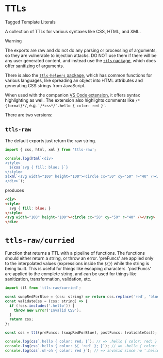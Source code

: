 # TTLs

Tagged Template Literals

A collection of TTLs for various syntaxes like CSS, HTML, and XML.

> [!WARNING]
> The exports are raw and do not do any parsing or processing of arguments, so they are vulnerable to injection attacks. DO NOT use them if there will be any user generated content, and instead use the [`ttls` package](https://www.npmjs.org/package/ttls), which does offer sanitizing of arguments.

There is also the [`ttls-helpers` package](https://www.npmjs.org/package/ttls-helpers), which has common functions for various languages, like spreading an object into HTML attributes and generating CSS strings from JavaScript.

When used with the companion [VS Code extension](https://marketplace.visualstudio.com/items?itemName=alexgagnon.vscode-ttls), it offers syntax highlighting as well. The extension also highlights comments like `/*{format}*/`, e.g. `` `/*css*/`.hello { color: red }` ``.

There are two versions:

## `ttls-raw`

The default exports just return the raw string.

```js
import { css, html, xml } from 'ttls-raw';

console.log(html`<div>
<style>
  ${css`svg { fill: blue; }`}
</style>
${xml`<svg width="100" height="100"><circle cx="50" cy="50" r="40" /></svg>`}
</div>`);
```

produces

```html
<div>
<style>
  svg { fill: blue; }
</style>
<svg width="100" height="100"><circle cx="50" cy="50" r="40" /></svg>
</div>
```

# `ttls-raw/curried`

Function that returns a TTL with a pipeline of functions. The functions should either return a string, or throw an error. 'preFuncs' are applied only to the interpolated values (expressions inside the `${}`) while the string is being built. This is useful for things like escaping characters. 'postFuncs' are applied to the complete string, and can be used for things like sanitization, transformation, validation, etc.

```js
import ttl from 'ttls-raw/curried';

const swapRedForBlue = (css: string) => return css.replace('red', 'blue');
const validateCss = (css: string) => {
  if (!css.includes('.hello')) {
    throw new Error('Invalid CSS');
  }
  return css;
};

const css = ttl(preFuncs: [swapRedForBlue], postFuncs: [validateCss]);

console.log(css`.hello { color: red; }`); // => .hello { color: red; }
console.log(css`.hello { color: ${ 'red' }; }`); // => .hello { color: blue; }
console.log(css`.uh-oh { color: red }`); // => invalid since no '.hello', throws.
```